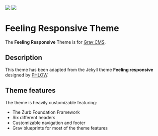![](https://img.shields.io/badge/Version-0.1.0-orange.svg)
![](https://img.shields.io/github/license/mashape/apistatus.svg)

# Feeling Responsive Theme

The **Feeling Responsive** Theme is for [Grav CMS](http://github.com/getgrav/grav).  

## Description

This theme has been adapted from the Jekyll theme **Feeling responsive** designed by [PHLOW](http://www.phlow.de/).

## Theme features

The theme is heavily customizable featuring:

* The Zurb Foundation Framework
* Six different headers
* Customizable navigation and footer
* Grav blueprints for most of the theme features
